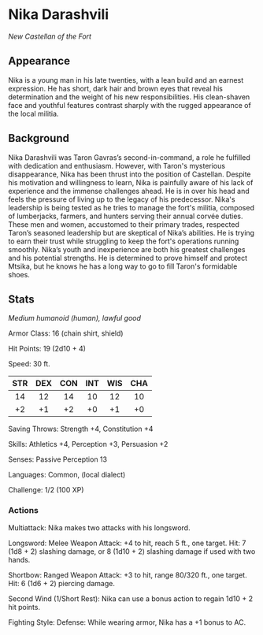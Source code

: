 # Nika Darashvili
_New Castellan of the Fort_

## Appearance
Nika is a young man in his late twenties, with a lean build and an earnest expression. He has short, dark hair and brown eyes that reveal his determination and the weight of his new responsibilities. His clean-shaven face and youthful features contrast sharply with the rugged appearance of the local militia.

## Background
Nika Darashvili was Taron Gavras’s second-in-command, a role he fulfilled with dedication and enthusiasm. However, with Taron's mysterious disappearance, Nika has been thrust into the position of Castellan. Despite his motivation and willingness to learn, Nika is painfully aware of his lack of experience and the immense challenges ahead. He is in over his head and feels the pressure of living up to the legacy of his predecessor.
Nika's leadership is being tested as he tries to manage the fort's militia, composed of lumberjacks, farmers, and hunters serving their annual corvée duties. These men and women, accustomed to their primary trades, respected Taron’s seasoned leadership but are skeptical of Nika’s abilities. He is trying to earn their trust while struggling to keep the fort's operations running smoothly. Nika’s youth and inexperience are both his greatest challenges and his potential strengths. He is determined to prove himself and protect Mtsika, but he knows he has a long way to go to fill Taron's formidable shoes.

## Stats
_Medium humanoid (human), lawful good_

Armor Class: 16 (chain shirt, shield)

Hit Points: 19 (2d10 + 4)

Speed: 30 ft.

| STR | DEX | CON | INT | WIS | CHA |
|:---:|:---:|:---:|:---:|:---:|:---:|
|14   |12   |14   |10   |12   |10   |
|+2   |+1   |+2   |+0   |+1   |+0   |

Saving Throws: Strength +4, Constitution +4

Skills: Athletics +4, Perception +3, Persuasion +2

Senses: Passive Perception 13

Languages: Common, (local dialect)

Challenge: 1/2 (100 XP)

### Actions
Multiattack: Nika makes two attacks with his longsword.

Longsword: Melee Weapon Attack: +4 to hit, reach 5 ft., one target. Hit: 7 (1d8 + 2) slashing damage, or 8 (1d10 + 2) slashing damage if used with two hands.

Shortbow: Ranged Weapon Attack: +3 to hit, range 80/320 ft., one target. Hit: 6 (1d6 + 2) piercing damage.

Second Wind (1/Short Rest): Nika can use a bonus action to regain 1d10 + 2 hit points.

Fighting Style: Defense: While wearing armor, Nika has a +1 bonus to AC.
